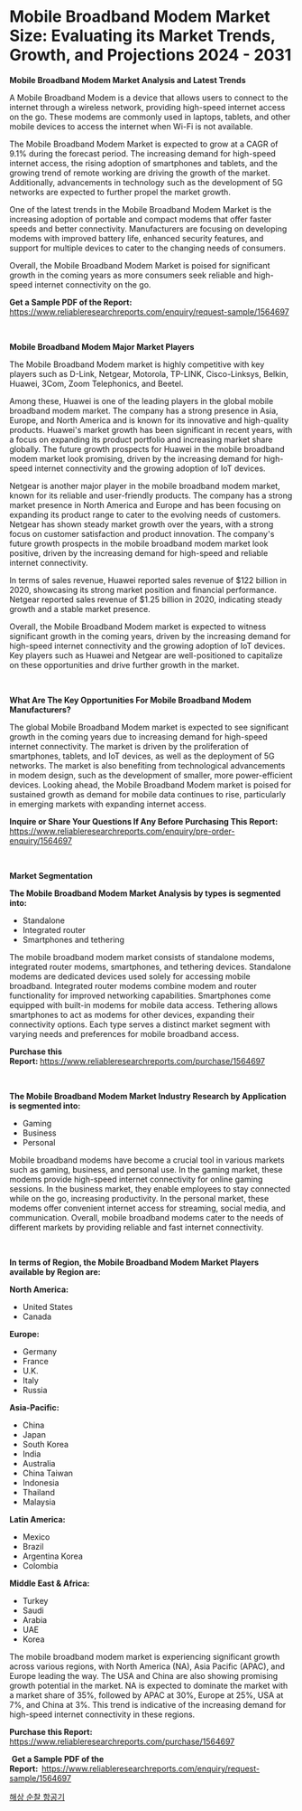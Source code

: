 <p><h1>Mobile Broadband Modem Market Size: Evaluating its Market Trends, Growth, and Projections 2024 - 2031</h1></p><p><strong>Mobile Broadband Modem Market Analysis and Latest Trends</strong></p>
<p><p>A Mobile Broadband Modem is a device that allows users to connect to the internet through a wireless network, providing high-speed internet access on the go. These modems are commonly used in laptops, tablets, and other mobile devices to access the internet when Wi-Fi is not available.</p><p>The Mobile Broadband Modem Market is expected to grow at a CAGR of 9.1% during the forecast period. The increasing demand for high-speed internet access, the rising adoption of smartphones and tablets, and the growing trend of remote working are driving the growth of the market. Additionally, advancements in technology such as the development of 5G networks are expected to further propel the market growth.</p><p>One of the latest trends in the Mobile Broadband Modem Market is the increasing adoption of portable and compact modems that offer faster speeds and better connectivity. Manufacturers are focusing on developing modems with improved battery life, enhanced security features, and support for multiple devices to cater to the changing needs of consumers.</p><p>Overall, the Mobile Broadband Modem Market is poised for significant growth in the coming years as more consumers seek reliable and high-speed internet connectivity on the go.</p></p>
<p><strong>Get a Sample PDF of the Report:&nbsp;</strong> <a href="https://www.reliableresearchreports.com/enquiry/request-sample/1564697">https://www.reliableresearchreports.com/enquiry/request-sample/1564697</a></p>
<p>&nbsp;</p>
<p><strong>Mobile Broadband Modem Major Market Players</strong></p>
<p><p>The Mobile Broadband Modem market is highly competitive with key players such as D-Link, Netgear, Motorola, TP-LINK, Cisco-Linksys, Belkin, Huawei, 3Com, Zoom Telephonics, and Beetel. </p><p>Among these, Huawei is one of the leading players in the global mobile broadband modem market. The company has a strong presence in Asia, Europe, and North America and is known for its innovative and high-quality products. Huawei's market growth has been significant in recent years, with a focus on expanding its product portfolio and increasing market share globally. The future growth prospects for Huawei in the mobile broadband modem market look promising, driven by the increasing demand for high-speed internet connectivity and the growing adoption of IoT devices.</p><p>Netgear is another major player in the mobile broadband modem market, known for its reliable and user-friendly products. The company has a strong market presence in North America and Europe and has been focusing on expanding its product range to cater to the evolving needs of customers. Netgear has shown steady market growth over the years, with a strong focus on customer satisfaction and product innovation. The company's future growth prospects in the mobile broadband modem market look positive, driven by the increasing demand for high-speed and reliable internet connectivity.</p><p>In terms of sales revenue, Huawei reported sales revenue of $122 billion in 2020, showcasing its strong market position and financial performance. Netgear reported sales revenue of $1.25 billion in 2020, indicating steady growth and a stable market presence.</p><p>Overall, the Mobile Broadband Modem market is expected to witness significant growth in the coming years, driven by the increasing demand for high-speed internet connectivity and the growing adoption of IoT devices. Key players such as Huawei and Netgear are well-positioned to capitalize on these opportunities and drive further growth in the market.</p></p>
<p>&nbsp;</p>
<p><strong>What Are The Key Opportunities For Mobile Broadband Modem Manufacturers?</strong></p>
<p><p>The global Mobile Broadband Modem market is expected to see significant growth in the coming years due to increasing demand for high-speed internet connectivity. The market is driven by the proliferation of smartphones, tablets, and IoT devices, as well as the deployment of 5G networks. The market is also benefiting from technological advancements in modem design, such as the development of smaller, more power-efficient devices. Looking ahead, the Mobile Broadband Modem market is poised for sustained growth as demand for mobile data continues to rise, particularly in emerging markets with expanding internet access.</p></p>
<p><strong>Inquire or Share Your Questions If Any Before Purchasing This Report:</strong> <a href="https://www.reliableresearchreports.com/enquiry/pre-order-enquiry/1564697">https://www.reliableresearchreports.com/enquiry/pre-order-enquiry/1564697</a></p>
<p>&nbsp;</p>
<p><strong>Market Segmentation</strong></p>
<p><strong>The Mobile Broadband Modem Market Analysis by types is segmented into:</strong></p>
<p><ul><li>Standalone</li><li>Integrated router</li><li>Smartphones and tethering</li></ul></p>
<p><p>The mobile broadband modem market consists of standalone modems, integrated router modems, smartphones, and tethering devices. Standalone modems are dedicated devices used solely for accessing mobile broadband. Integrated router modems combine modem and router functionality for improved networking capabilities. Smartphones come equipped with built-in modems for mobile data access. Tethering allows smartphones to act as modems for other devices, expanding their connectivity options. Each type serves a distinct market segment with varying needs and preferences for mobile broadband access.</p></p>
<p><strong>Purchase this Report:&nbsp;</strong><a href="https://www.reliableresearchreports.com/purchase/1564697">https://www.reliableresearchreports.com/purchase/1564697</a></p>
<p>&nbsp;</p>
<p><strong>The Mobile Broadband Modem Market Industry Research by Application is segmented into:</strong></p>
<p><ul><li>Gaming</li><li>Business</li><li>Personal</li></ul></p>
<p><p>Mobile broadband modems have become a crucial tool in various markets such as gaming, business, and personal use. In the gaming market, these modems provide high-speed internet connectivity for online gaming sessions. In the business market, they enable employees to stay connected while on the go, increasing productivity. In the personal market, these modems offer convenient internet access for streaming, social media, and communication. Overall, mobile broadband modems cater to the needs of different markets by providing reliable and fast internet connectivity.</p></p>
<p>&nbsp;</p>
<p><strong>In terms of Region, the Mobile Broadband Modem Market Players available by Region are:</strong></p>
<p>
    <p> <strong> North America: </strong>
        <ul>
            <li>United States</li>
            <li>Canada</li>
        </ul>
        </p> 
    <p> <strong> Europe: </strong>
        <ul>
            <li>Germany</li>
            <li>France</li>
            <li>U.K.</li>
            <li>Italy</li>
            <li>Russia</li>
        </ul>
        </p> 
    <p> <strong> Asia-Pacific: </strong>
        <ul>
            <li>China</li>
            <li>Japan</li>
            <li>South Korea</li>
            <li>India</li>
            <li>Australia</li>
            <li>China Taiwan</li>
            <li>Indonesia</li>
            <li>Thailand</li>
            <li>Malaysia</li>
        </ul>
        </p> 
    <p> <strong> Latin America: </strong>
        <ul>
            <li>Mexico</li>
            <li>Brazil</li>
            <li>Argentina Korea</li>
            <li>Colombia</li>
        </ul>
        </p> 
    <p> <strong> Middle East & Africa: </strong>
        <ul>
            <li>Turkey</li>
            <li>Saudi</li>
            <li>Arabia</li>
            <li>UAE</li>
            <li>Korea</li>
        </ul>
    </p>
    </p>
<p><p>The mobile broadband modem market is experiencing significant growth across various regions, with North America (NA), Asia Pacific (APAC), and Europe leading the way. The USA and China are also showing promising growth potential in the market. NA is expected to dominate the market with a market share of 35%, followed by APAC at 30%, Europe at 25%, USA at 7%, and China at 3%. This trend is indicative of the increasing demand for high-speed internet connectivity in these regions.</p></p>
<p><strong>Purchase this Report: </strong><a href="https://www.reliableresearchreports.com/purchase/1564697">https://www.reliableresearchreports.com/purchase/1564697</a></p>
<p>&nbsp;<strong>Get a Sample PDF of the Report:&nbsp;&nbsp;</strong><a href="https://www.reliableresearchreports.com/enquiry/request-sample/1564697">https://www.reliableresearchreports.com/enquiry/request-sample/1564697</a></p>
<p><strong></strong></p>
<p><p><a href="https://github.com/crfsywufhm81415/Market-Research-Report-List-1/blob/main/476140610711.md">해상 순찰 항공기</a></p></p>